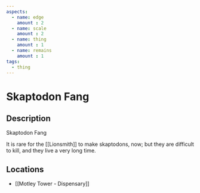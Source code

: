```yaml
---
aspects: 
  - name: edge
    amount : 2
  - name: scale
    amount : 2
  - name: thing
    amount : 1
  - name: remains
    amount : 1
tags:
  - thing
---
```


# Skaptodon Fang

## Description
Skaptodon Fang

It is rare for the [[Lionsmith]] to make skaptodons, now; but they are difficult to kill, and they live a very long time.
## Locations
- [[Motley Tower - Dispensary]]